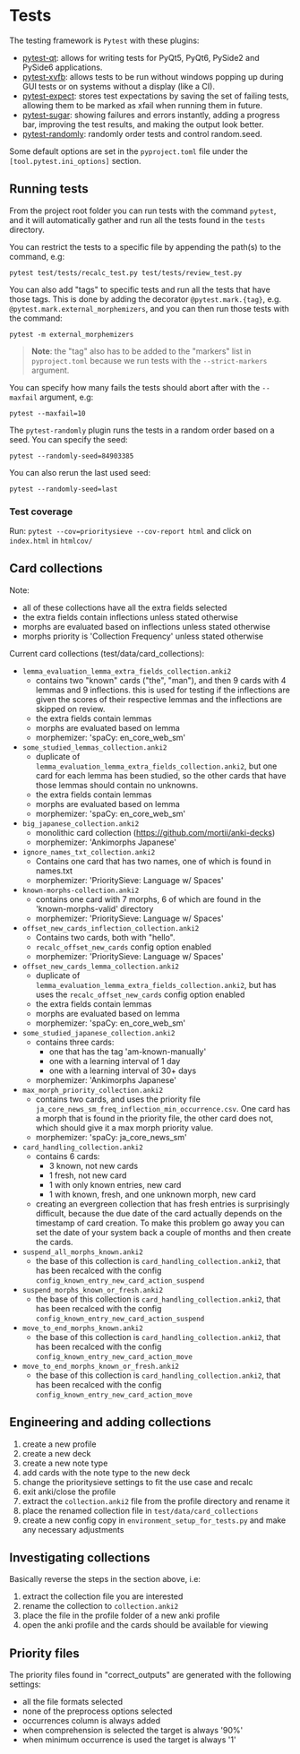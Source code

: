 # Tests

The testing framework is `Pytest` with these plugins:
- [pytest-qt](https://pypi.org/project/pytest-qt/): allows for writing tests for PyQt5, PyQt6, PySide2 and PySide6 applications.
- [pytest-xvfb](https://pypi.org/project/pytest-xvfb/): allows tests to be run without windows popping up during GUI tests or on systems without a display (like a CI).
- [pytest-expect](https://pypi.org/project/pytest-expect/): stores test expectations by saving the set of failing tests, allowing them to be marked as xfail when running them in future.
- [pytest-sugar](https://pypi.org/project/pytest-sugar/): showing failures and errors instantly, adding a progress bar, improving the test results, and making the output look better.
- [pytest-randomly](https://pypi.org/project/pytest-randomly/): randomly order tests and control random.seed.

Some default options are set in the `pyproject.toml` file under the `[tool.pytest.ini_options]` section.

## Running tests

From the project root folder you can run tests with the command `pytest`, and it will automatically gather and run all
the tests found in the `tests` directory.

You can restrict the tests to a specific file by appending the path(s) to the command, e.g:
```
pytest test/tests/recalc_test.py test/tests/review_test.py
```

You can also add "tags" to specific tests and run all the tests that have those tags. This is done by adding the
decorator `@pytest.mark.{tag}`, e.g. `@pytest.mark.external_morphemizers`, and you can then run those tests with the
command:
```
pytest -m external_morphemizers
```

> **Note**: the "tag" also has to be added to the "markers" list in `pyproject.toml` because we run tests with the
> `--strict-markers` argument.

You can specify how many fails the tests should abort after with the `--maxfail` argument, e.g:
```
pytest --maxfail=10
```

The `pytest-randomly` plugin runs the tests in a random order based on a seed. You can specify the seed:
```
pytest --randomly-seed=84903385
```

You can also rerun the last used seed:
```
pytest --randomly-seed=last
```

### Test coverage

Run: `pytest --cov=prioritysieve --cov-report html` and click on `index.html` in `htmlcov/`


## Card collections

Note:
  - all of these collections have all the extra fields selected
  - the extra fields contain inflections unless stated otherwise
  - morphs are evaluated based on inflections unless stated otherwise
  - morphs priority is 'Collection Frequency' unless stated otherwise

Current card collections (test/data/card_collections):
- `lemma_evaluation_lemma_extra_fields_collection.anki2`
  - contains two "known" cards ("the", "man"), and then 9 cards with 4 lemmas and 9 inflections.
  this is used for testing if the inflections are given the scores of their respective lemmas and
  the inflections are skipped on review.
  - the extra fields contain lemmas
  - morphs are evaluated based on lemma
  - morphemizer: 'spaCy: en_core_web_sm'
- `some_studied_lemmas_collection.anki2`
  - duplicate of `lemma_evaluation_lemma_extra_fields_collection.anki2`, but one card for each lemma
  has been studied, so the other cards that have those lemmas should contain no unknowns.
  - the extra fields contain lemmas
  - morphs are evaluated based on lemma
  - morphemizer: 'spaCy: en_core_web_sm'
- `big_japanese_collection.anki2`
  - monolithic card collection (https://github.com/mortii/anki-decks)
  - morphemizer: 'Ankimorphs Japanese'
- `ignore_names_txt_collection.anki2`
  - Contains one card that has two names, one of which is found in names.txt
  - morphemizer: 'PrioritySieve: Language w/ Spaces'
- `known-morphs-collection.anki2`
  - contains one card with 7 morphs, 6 of which are found in the 'known-morphs-valid' directory
  - morphemizer: 'PrioritySieve: Language w/ Spaces'
- `offset_new_cards_inflection_collection.anki2`
  - Contains two cards, both with "hello".
  - `recalc_offset_new_cards` config option enabled
  - morphemizer: 'PrioritySieve: Language w/ Spaces'
- `offset_new_cards_lemma_collection.anki2`
  - duplicate of `lemma_evaluation_lemma_extra_fields_collection.anki2`, but has uses the `recalc_offset_new_cards`
  config option enabled
  - the extra fields contain lemmas
  - morphs are evaluated based on lemma
  - morphemizer: 'spaCy: en_core_web_sm'
- `some_studied_japanese_collection.anki2`
  - contains three cards:
    - one that has the tag 'am-known-manually'
    - one with a learning interval of 1 day
    - one with a learning interval of 30+ days
  - morphemizer: 'Ankimorphs Japanese'
- `max_morph_priority_collection.anki2`
  - contains two cards, and uses the priority file `ja_core_news_sm_freq_inflection_min_occurrence.csv`. One card
  has a morph that is found in the priority file, the other card does not, which should give it a max morph priority value.
  - morphemizer: 'spaCy: ja_core_news_sm'
- `card_handling_collection.anki2`
  - contains 6 cards:
    - 3 known, not new cards
    - 1 fresh, not new card
    - 1 with only known entries, new card
    - 1 with known, fresh, and one unknown morph, new card
  - creating an evergreen collection that has fresh entries is surprisingly difficult, because the
  due date of the card actually depends on the timestamp of card creation. To make this problem go away
  you can set the date of your system back a couple of months and then create the cards.
- `suspend_all_morphs_known.anki2`
  - the base of this collection is `card_handling_collection.anki2`, that has been recalced with
  the config `config_known_entry_new_card_action_suspend`
- `suspend_morphs_known_or_fresh.anki2`
  - the base of this collection is `card_handling_collection.anki2`, that has been recalced with
  the config `config_known_entry_new_card_action_suspend`
- `move_to_end_morphs_known.anki2`
  - the base of this collection is `card_handling_collection.anki2`, that has been recalced with
  the config `config_known_entry_new_card_action_move`
- `move_to_end_morphs_known_or_fresh.anki2`
  - the base of this collection is `card_handling_collection.anki2`, that has been recalced with
  the config `config_known_entry_new_card_action_move`


## Engineering and adding collections

1. create a new profile
2. create a new deck
3. create a new note type
4. add cards with the note type to the new deck
5. change the prioritysieve settings to fit the use case and recalc
6. exit anki/close the profile
7. extract the `collection.anki2` file from the profile directory and rename it
8. place the renamed collection file in `test/data/card_collections`
9. create a new config copy in `environment_setup_for_tests.py` and make any necessary adjustments

## Investigating collections

Basically reverse the steps in the section above, i.e:
1. extract the collection file you are interested
2. rename the collection to `collection.anki2`
3. place the file in the profile folder of a new anki profile
4. open the anki profile and the cards should be available for viewing


## Priority files

The priority files found in "correct_outputs" are generated with the following settings:
- all the file formats selected
- none of the preprocess options selected
- occurrences column is always added
- when comprehension is selected the target is always '90%'
- when minimum occurrence is used the target is always '1'